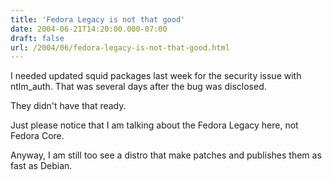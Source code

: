 ```yaml
---
title: 'Fedora Legacy is not that good'
date: 2004-06-21T14:20:00.000-07:00
draft: false
url: /2004/06/fedora-legacy-is-not-that-good.html
---
```


I needed updated squid packages last week for the security issue with ntlm\_auth. That was several days after the bug was disclosed.  
  
They didn't have that ready.  
  
Just please notice that I am talking about the Fedora Legacy here, not Fedora Core.  
  
Anyway, I am still too see a distro that make patches and publishes them as fast as Debian.
